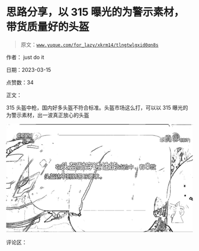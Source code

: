 # 思路分享，以 315 曝光的为警示素材，带货质量好的头盔

> 原文：[`www.yuque.com/for_lazy/xkrm14/tlngtwlgxid0qn8s`](https://www.yuque.com/for_lazy/xkrm14/tlngtwlgxid0qn8s)

作者： just do it

日期：2023-03-15

点赞数：34

正文：

315 头盔中枪，国内好多头盔不符合标准。头盔市场这么打，可以以 315 曝光的为警示素材，出一波真正放心的头盔

![](img/e68faf3e3c452ffd40a02bc5c583fcd9.png)

评论区：


